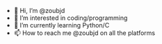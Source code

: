 - 👋 Hi, I’m @zoubjd
- 👀 I’m interested in coding/programming
- 🌱 I’m currently learning Python/C
- 📫 How to reach me @zoubjd on all the platforms

<!---
zoubjd/zoubjd is a ✨ special ✨ repository because its `README.md` (this file) appears on your GitHub profile.
You can click the Preview link to take a look at your changes.
--->
